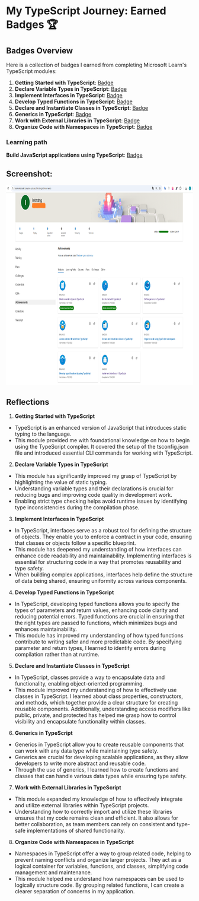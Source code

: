 # My TypeScript Journey: Earned Badges 🏆

## Badges Overview

Here is a collection of badges I earned from completing Microsoft Learn's TypeScript modules:

1. **Getting Started with TypeScript**: [Badge](https://learn.microsoft.com/api/achievements/share/en-us/Intrstng/BTG59S7D?sharingId=C3CD0C30A48C6211)
2. **Declare Variable Types in TypeScript**: [Badge](https://learn.microsoft.com/api/achievements/share/en-us/Intrstng/HNRXZFS8?sharingId=C3CD0C30A48C6211)
3. **Implement Interfaces in TypeScript**: [Badge](https://learn.microsoft.com/api/achievements/share/en-us/Intrstng/DS6LBTCJ?sharingId=C3CD0C30A48C6211)
4. **Develop Typed Functions in TypeScript**: [Badge](https://learn.microsoft.com/api/achievements/share/en-us/Intrstng/ZM8HR8F2?sharingId=C3CD0C30A48C6211)
5. **Declare and Instantiate Classes in TypeScript**: [Badge](https://learn.microsoft.com/api/achievements/share/en-us/Intrstng/8FAXJ2PW?sharingId=C3CD0C30A48C6211)
6. **Generics in TypeScript**: [Badge](https://learn.microsoft.com/api/achievements/share/en-us/Intrstng/EKTDLBRP?sharingId=C3CD0C30A48C6211)
7. **Work with External Libraries in TypeScript**: [Badge](https://learn.microsoft.com/api/achievements/share/en-us/Intrstng/2QKPZMDV?sharingId=C3CD0C30A48C6211)
8. **Organize Code with Namespaces in TypeScript**: [Badge](https://learn.microsoft.com/api/achievements/share/en-us/Intrstng/KJLS4DLB?sharingId=C3CD0C30A48C6211)

### Learning path

**Build JavaScript applications using TypeScript**: [Badge](https://learn.microsoft.com/en-us/users/intrstng/achievements/ekje56vp)

## Screenshot:
<img src="./Achievements.PNG" width="800" height="540" alt="Achievements"/>

## Reflections

1. **Getting Started with TypeScript**

* TypeScript is an enhanced version of JavaScript that introduces static typing to the language.
* This module provided me with foundational knowledge on how to begin using the TypeScript compiler. It covered the setup of the tsconfig.json file and introduced essential CLI commands for working with TypeScript.

2. **Declare Variable Types in TypeScript**

* This module has significantly improved my grasp of TypeScript by highlighting the value of static typing.
* Understanding variable types and their declarations is crucial for reducing bugs and improving code quality in development work.
* Enabling strict type checking helps avoid runtime issues by identifying type inconsistencies during the compilation phase.

3. **Implement Interfaces in TypeScript**

* In TypeScript, interfaces serve as a robust tool for defining the structure of objects. They enable you to enforce a contract in your code, ensuring that classes or objects follow a specific blueprint.
* This module has deepened my understanding of how interfaces can enhance code readability and maintainability. Implementing interfaces is essential for structuring code in a way that promotes reusability and type safety.
* When building complex applications, interfaces help define the structure of data being shared, ensuring uniformity across various components.

4. **Develop Typed Functions in TypeScript**

* In TypeScript, developing typed functions allows you to specify the types of parameters and return values, enhancing code clarity and reducing potential errors. Typed functions are crucial in ensuring that the right types are passed to functions, which minimizes bugs and enhances maintainability.
* This module has improved my understanding of how typed functions contribute to writing safer and more predictable code. By specifying parameter and return types, I learned to identify errors during compilation rather than at runtime.

5. **Declare and Instantiate Classes in TypeScript**

* In TypeScript, classes provide a way to encapsulate data and functionality, enabling object-oriented programming.
* This module improved my understanding of how to effectively use classes in TypeScript. I learned about class properties, constructors, and methods, which together provide a clear structure for creating reusable components. Additionally, understanding access modifiers like public, private, and protected has helped me grasp how to control visibility and encapsulate functionality within classes.

6. **Generics in TypeScript**

* Generics in TypeScript allow you to create reusable components that can work with any data type while maintaining type safety.
* Generics are crucial for developing scalable applications, as they allow developers to write more abstract and reusable code.
* Through the use of generics, I learned how to create functions and classes that can handle various data types while ensuring type safety.

7. **Work with External Libraries in TypeScript**

* This module expanded my knowledge of how to effectively integrate and utilize external libraries within TypeScript projects.
* Understanding how to correctly import and utilize these libraries ensures that my code remains clean and efficient. It also allows for better collaboration, as team members can rely on consistent and type-safe implementations of shared functionality.

8. **Organize Code with Namespaces in TypeScript**

* Namespaces in TypeScript offer a way to group related code, helping to prevent naming conflicts and organize larger projects. They act as a logical container for variables, functions, and classes, simplifying code management and maintenance.
* This module helped me understand how namespaces can be used to logically structure code. By grouping related functions, I can create a clearer separation of concerns in my application.